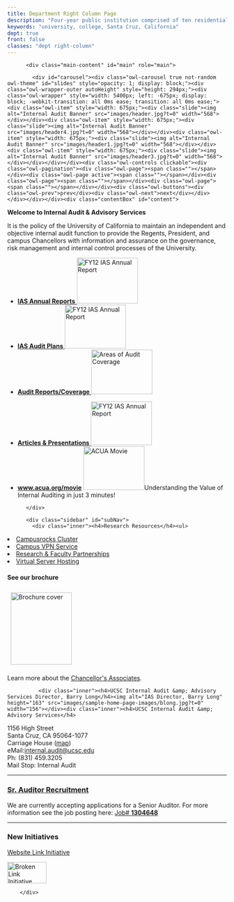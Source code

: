 ```yaml
---
title: Department Right Column Page
description: "Four-year public institution comprised of ten residential college communities nestled in the redwood forests and meadows overlooking central California's Monterey Bay."
keywords: "university, college, Santa Cruz, California"
dept: true
front: false
classes: "dept right-column"
---
```



<div class="row" id="sprflt">
          
          <div class="main-content" id="main" role="main">          
             
            <div id="carousel"><div class="owl-carousel true not-random owl-theme" id="slides" style="opacity: 1; display: block;"><div class="owl-wrapper-outer autoHeight" style="height: 294px;"><div class="owl-wrapper" style="width: 5400px; left: -675px; display: block; -webkit-transition: all 0ms ease; transition: all 0ms ease;"><div class="owl-item" style="width: 675px;"><div class="slide"><img alt="Internal Audit Banner" src="images/header.jpg?t=0" width="568"></div></div><div class="owl-item" style="width: 675px;"><div class="slide"><img alt="Internal Audit Banner" src="images/header4.jpg?t=0" width="568"></div></div><div class="owl-item" style="width: 675px;"><div class="slide"><img alt="Internal Audit Banner" src="images/header1.jpg?t=0" width="568"></div></div><div class="owl-item" style="width: 675px;"><div class="slide"><img alt="Internal Audit Banner" src="images/header3.jpg?t=0" width="568"></div></div></div></div><div class="owl-controls clickable"><div class="owl-pagination"><div class="owl-page"><span class=""></span></div><div class="owl-page active"><span class=""></span></div><div class="owl-page"><span class=""></span></div><div class="owl-page"><span class=""></span></div></div><div class="owl-buttons"><div class="owl-prev">prev</div><div class="owl-next">next</div></div></div></div></div><div class="contentBox" id="content">
<p><strong>Welcome to Internal Audit &amp; Advisory Services</strong></p>
<p>It is the policy of the University of California to maintain an independent and objective internal audit function to provide the Regents, President, and campus Chancellors with information and assurance on the governance, risk management and internal control processes of the University. &nbsp;</p>

<ul id="inline-block">
<li><a href="resources/annualreports.html"><strong>IAS Annual Reports</strong>&nbsp;<img alt="FY12 IAS Annual Report" height="105" src="images/Regents Presentation?t=0" width="140"></a></li>
<li><a href="resources/auditplans.html"><strong>IAS Audit Plans</strong> <img alt="FY12 IAS Annual Report" height="100" src="images/Audit Plan?t=0" width="140"></a></li>
<li><a href="resources/historicalcoverage.html"><strong>Audit Reports/Coverage</strong>&nbsp;<img alt="Areas of Audit Coverage" height="102" src="auditcoverage_homepage.jpg?t=0" width="140"></a></li>
</ul>
<ul id="inline-block">
<li><a href="resources/articlesandpresentations.html"><strong>Articles &amp; Presentations</strong>&nbsp;<img alt="FY12 IAS Annual Report" height="100" src="images/tipsnclipsicon.jpg?t=0" width="140"></a></li>
<li><strong><a href="http://www.acua.org/movie" target="_blank">www.acua.org/movie</a></strong>&nbsp;<a href="http://www.acua.org/movie/"><img alt="ACUA Movie" height="100" src="images/acuamovie?t=0" width="140"></a>Understanding the Value of Internal Auditing in just 3 minutes!&nbsp;</li>
</ul>
<meta name="verify-a" value="544eadf6fcf729c52782"></div>
                     
          </div>
          
          <div class="sidebar" id="subNav">
            <div class="inner"><h4>Research Resources</h4><ul>
<li><a href="https://support.soe.ucsc.edu/craigslist">Campusrocks Cluster</a></li>
<li><a href="http://its.ucsc.edu/vpn/index.html">Campus VPN Service</a></li>
<li><a href="http://its.ucsc.edu/about/its-units/research.html">Research &amp; Faculty Partnerships</a></li>
<li><a href="http://its.ucsc.edu/virtual-server-hosting/index.html">Virtual Server Hosting</a></li>
</ul></div>

<div class="inner"><h4>See our brochure</h4><p><a href="chancellors-associates.pdf"><img alt="Brochure cover" class="right" height="166" hspace="8" src="http://giving.ucsc.edu/associates/images/brochure-cover.jpg?t=0" vspace="8" width="140"></a></p>
<p>Learn more about the <a href="chancellors-associates.pdf">Chancellor's Associates</a>.</p></div>

              <div class="inner"><h4>UCSC Internal Audit &amp; Advisory Services Director, Barry Long</h4><img alt="IAS Director, Barry Long" height="163" src="images/sample-home-page-images/blong.jpg?t=0" width="156"></div><div class="inner"><h4>UCSC Internal Audit &amp; Advisory Services</h4>
<p>1156 High Street&nbsp;<br> Santa Cruz, CA 95064-1077&nbsp;<br> <a href="http://en.wikipedia.org/wiki/Clark_Kerr"></a>Carriage House (<a href="https://maps.google.com/maps?q=36.980148,+-122.051995&amp;num=1&amp;t=h&amp;vpsrc=0&amp;hl=en&amp;ie=UTF8&amp;z=18&amp;iwloc=A">map</a>)<br> eMail:<a href="mailto:internal.audit@ucsc.edu"></a><a href="mailto:internal.audit@ucsc.edu">internal.audit@ucsc.edu</a><br> Ph: (831) 459.3205&nbsp;<br> Mail Stop: Internal Audit</p>
<hr>
<h3><a href="https://jobs.ucsc.edu/applicants/Central?quickFind=66846" title="Sr. Auditor Recruitment">Sr. Auditor Recruitment</a></h3>
<p>We are currently accepting applications for a Senior Auditor. For more information see the job posting here: <a href="https://jobs.ucsc.edu/applicants/Central?quickFind=66846" title="Sr. Auditor Position">Job#&nbsp;<b>1304648</b></a></p>
<hr>
<h3>New Initiatives</h3>
<p><a href="Initiatives/index.html" title="Website Link Initiative">Website Link Initiative</a></p>
<p><a href="Initiatives/index.html" title="Website Link Initiative"><img alt="Broken Link Initiative Icon" height="49" src="Initiatives/webinitiativeicon.jpg?t=0" width="90"></a></p></div>
          </div>

        </div>